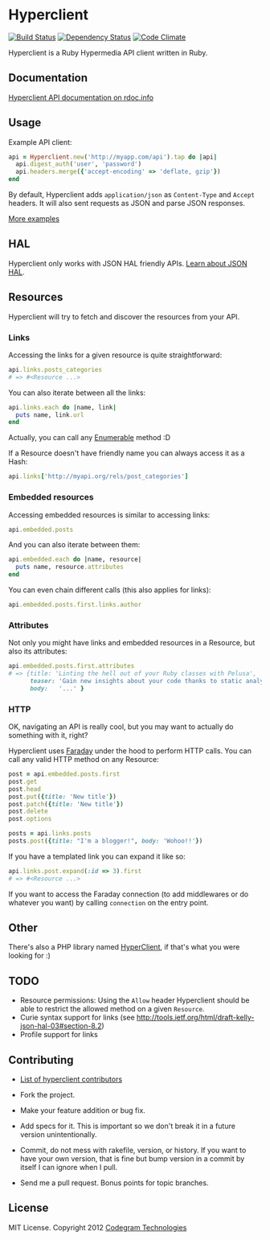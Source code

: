 # Hyperclient
[![Build Status](https://secure.travis-ci.org/codegram/hyperclient.png)](http://travis-ci.org/codegram/hyperclient)
[![Dependency Status](https://gemnasium.com/codegram/hyperclient.png)](http://gemnasium.com/codegram/hyperclient)
[![Code Climate](https://codeclimate.com/badge.png)](https://codeclimate.com/github/codegram/hyperclient)

Hyperclient is a Ruby Hypermedia API client written in Ruby.

## Documentation

[Hyperclient API documentation on rdoc.info][rdoc]

## Usage

Example API client:

````ruby
api = Hyperclient.new('http://myapp.com/api').tap do |api|
  api.digest_auth('user', 'password')
  api.headers.merge({'accept-encoding' => 'deflate, gzip'})
end
````

By default, Hyperclient adds `application/json` as `Content-Type` and `Accept`
headers. It will also sent requests as JSON and parse JSON responses.

[More examples][examples]

## HAL

Hyperclient only works with JSON HAL friendly APIs. [Learn about JSON HAL][hal].

## Resources

Hyperclient will try to fetch and discover the resources from your API.

### Links

Accessing the links for a given resource is quite straightforward:

````ruby
api.links.posts_categories
# => #<Resource ...>
````

You can also iterate between all the links:

````ruby
api.links.each do |name, link|
  puts name, link.url
end
````

Actually, you can call any [Enumerable][enumerable] method :D

If a Resource doesn't have friendly name you can always access it as a Hash:

````ruby
api.links['http://myapi.org/rels/post_categories']
````

### Embedded resources

Accessing embedded resources is similar to accessing links:

````ruby
api.embedded.posts
````

And you can also iterate between them:

````ruby
api.embedded.each do |name, resource|
  puts name, resource.attributes
end
````

You can even chain different calls (this also applies for links):

````ruby
api.embedded.posts.first.links.author
````

### Attributes

Not only you might have links and embedded resources in a Resource, but also
its attributes:

````ruby
api.embedded.posts.first.attributes
# => {title: 'Linting the hell out of your Ruby classes with Pelusa',
      teaser: 'Gain new insights about your code thanks to static analysis',
      body:   '...' }
````

### HTTP

OK, navigating an API is really cool, but you may want to actually do something
with it, right?

Hyperclient uses [Faraday][faraday] under the hood to perform HTTP calls. You can
call any valid HTTP method on any Resource:

````ruby
post = api.embedded.posts.first
post.get
post.head
post.put({title: 'New title'})
post.patch({title: 'New title'})
post.delete
post.options

posts = api.links.posts
posts.post({title: "I'm a blogger!", body: 'Wohoo!!'})
````

If you have a templated link you can expand it like so:

````ruby
api.links.post.expand(:id => 3).first
# => #<Resource ...>
````

If you want to access the Faraday connection (to add middlewares or do whatever
you want) by calling `connection` on the entry point.

## Other

There's also a PHP library named [HyperClient](https://github.com/FoxyCart/HyperClient), if that's what you were looking for :)

## TODO

* Resource permissions: Using the `Allow` header Hyperclient should be able to
  restrict the allowed method on a given `Resource`.
* Curie syntax support for links (see http://tools.ietf.org/html/draft-kelly-json-hal-03#section-8.2)
* Profile support for links


## Contributing

* [List of hyperclient contributors][contributors]

* Fork the project.
* Make your feature addition or bug fix.
* Add specs for it. This is important so we don't break it in a future
  version unintentionally.
* Commit, do not mess with rakefile, version, or history.
  If you want to have your own version, that is fine but bump version
  in a commit by itself I can ignore when I pull.
* Send me a pull request. Bonus points for topic branches.

## License

MIT License. Copyright 2012 [Codegram Technologies][codegram]

[hal]: http://stateless.co/hal_specification.html
[contributors]: https://github.com/codegram/hyperclient/contributors
[codegram]: http://codegram.com
[documentup]: http://codegram.github.com/hyperclient
[faraday]: http://github.com/lostisland/faraday
[examples]: http://github.com/codegram/hyperclient/tree/master/examples
[enumerable]: http://ruby-doc.org/core-1.9.3/Enumerable.html
[rdoc]: http://rubydoc.org/github/codegram/hyperclient/master/frames
